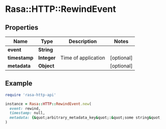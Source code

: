 # Rasa::HTTP::RewindEvent

## Properties

| Name | Type | Description | Notes |
| ---- | ---- | ----------- | ----- |
| **event** | **String** |  |  |
| **timestamp** | **Integer** | Time of application | [optional] |
| **metadata** | **Object** |  | [optional] |

## Example

```ruby
require 'rasa-http-api'

instance = Rasa::HTTP::RewindEvent.new(
  event: rewind,
  timestamp: null,
  metadata: {&quot;arbitrary_metadata_key&quot;:&quot;some string&quot;,&quot;more_metadata&quot;:1.0}
)
```

